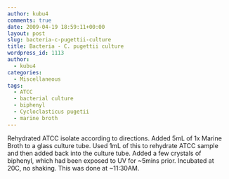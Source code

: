 ```yaml
---
author: kubu4
comments: true
date: 2009-04-19 18:59:11+00:00
layout: post
slug: bacteria-c-pugettii-culture
title: Bacteria - C. pugettii culture
wordpress_id: 1113
author:
  - kubu4
categories:
  - Miscellaneous
tags:
  - ATCC
  - bacterial culture
  - biphenyl
  - Cycloclasticus pugetii
  - marine broth
---
```


Rehydrated ATCC isolate according to directions. Added 5mL of 1x Marine Broth to a glass culture tube. Used 1mL of this to rehydrate ATCC sample and then added back into the culture tube. Added a few crystals of biphenyl, which had been exposed to UV for ~5mins prior. Incubated at 20C, no shaking. This was done at ~11:30AM.
